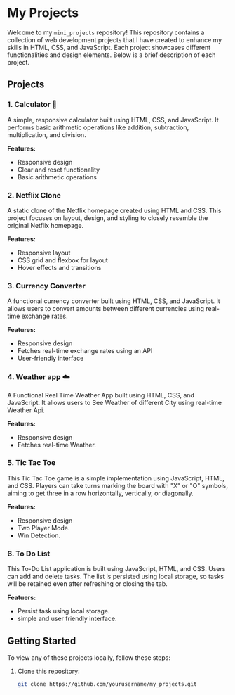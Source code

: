 # My Projects

Welcome to my `mini_projects` repository! This repository contains a collection of web development projects that I have created to enhance my skills in HTML, CSS, and JavaScript. Each project showcases different functionalities and design elements. Below is a brief description of each project.

## Projects

### 1. Calculator 🧮
A simple, responsive calculator built using HTML, CSS, and JavaScript. It performs basic arithmetic operations like addition, subtraction, multiplication, and division.

**Features:**
- Responsive design
- Clear and reset functionality
- Basic arithmetic operations

### 2. Netflix Clone
A static clone of the Netflix homepage created using HTML and CSS. This project focuses on layout, design, and styling to closely resemble the original Netflix homepage.

**Features:**
- Responsive layout
- CSS grid and flexbox for layout
- Hover effects and transitions

### 3. Currency Converter
A functional currency converter built using HTML, CSS, and JavaScript. It allows users to convert amounts between different currencies using real-time exchange rates.

**Features:**
- Responsive design
- Fetches real-time exchange rates using an API
- User-friendly interface

### 4. Weather app ☁️
A Functional Real Time Weather App built using HTML, CSS, and JavaScript. It allows users to See Weather of different City using real-time Weather Api.

**Features:**
- Responsive design
- Fetches real-time Weather.

### 5. Tic Tac Toe
This Tic Tac Toe game is a simple implementation using JavaScript, HTML, and CSS. Players can take turns marking the board with "X" or "O" symbols, aiming to get three in a row horizontally, vertically, or diagonally.

**Features:**
- Responsive design
- Two Player Mode.
- Win Detection.

### 6. To Do List
This To-Do List application is built using JavaScript, HTML, and CSS. Users can add and delete tasks. The list is persisted using local storage, so tasks will be retained even after refreshing or closing the tab.

**Featuers:**
- Persist task using local storage.
- simple and user friendly interface.
  
## Getting Started

To view any of these projects locally, follow these steps:

1. Clone this repository:
   ```bash
   git clone https://github.com/yourusername/my_projects.git
